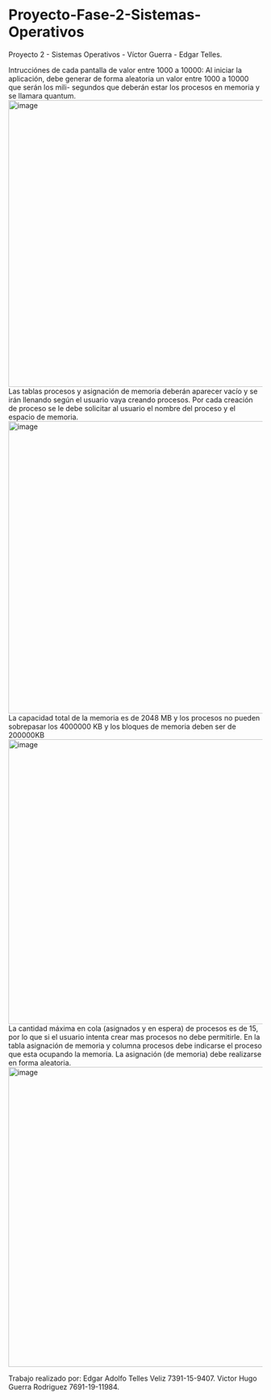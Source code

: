 # Proyecto-Fase-2-Sistemas-Operativos
Proyecto 2 - Sistemas Operativos - Víctor Guerra - Edgar Telles. 

Intrucciónes de cada pantalla de valor entre 1000 a 10000: 
Al iniciar la aplicación, debe generar de forma aleatoria un valor entre 1000 a 10000 que serán los mili-
segundos que deberán estar los procesos en memoria y se llamara quantum.
<img width="568" alt="image" src="https://user-images.githubusercontent.com/112676652/194224983-2819f556-4fba-4afa-a858-b6cf9cd59e0e.png">
Las tablas procesos y asignación de memoria deberán aparecer vacío y se irán llenando según el
usuario vaya creando procesos. Por cada creación de proceso se le debe solicitar al usuario el nombre
del proceso y el espacio de memoria.
<img width="579" alt="image" src="https://user-images.githubusercontent.com/112676652/194225117-d9704f04-3b7b-42e8-8274-45d81944ab9e.png">
La capacidad total de la memoria es de 2048 MB y los procesos no pueden sobrepasar los 4000000 KB
y los bloques de memoria deben ser de 200000KB 
<img width="564" alt="image" src="https://user-images.githubusercontent.com/112676652/194225230-4e0fe165-4e4b-43db-bc76-6a1f3f14de3e.png">
La cantidad máxima en cola (asignados y en espera) de procesos es de 15, por lo que si el usuario
intenta crear mas procesos no debe permitirle. En la tabla asignación de memoria y columna procesos
debe indicarse el proceso que esta ocupando la memoria. La asignación (de memoria) debe realizarse
en forma aleatoria.
<img width="594" alt="image" src="https://user-images.githubusercontent.com/112676652/194225462-0c38053b-faf4-4422-8840-44a1b12da48f.png">

Trabajo realizado por: 
Edgar Adolfo Telles Veliz  7391-15-9407.
Victor Hugo Guerra Rodriguez  7691-19-11984.
